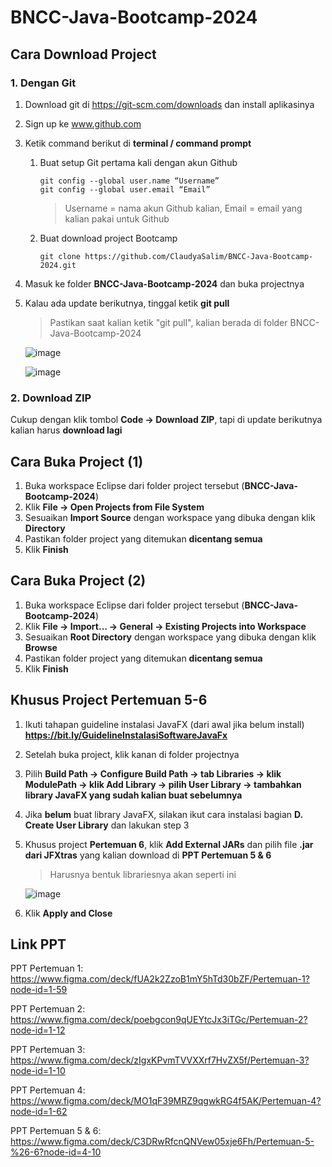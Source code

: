 # BNCC-Java-Bootcamp-2024

## Cara Download Project
### 1. Dengan Git
1. Download git di https://git-scm.com/downloads dan install aplikasinya
2. Sign up ke www.github.com
3. Ketik command berikut di **terminal / command prompt**
   1. Buat setup Git pertama kali dengan akun Github
      ```
      git config --global user.name “Username”
      git config --global user.email “Email”
      ```
      > Username = nama akun Github kalian, Email = email yang kalian pakai untuk Github
   2. Buat download project Bootcamp
      ```
      git clone https://github.com/ClaudyaSalim/BNCC-Java-Bootcamp-2024.git
      ```
4. Masuk ke folder **BNCC-Java-Bootcamp-2024** dan buka projectnya
5. Kalau ada update berikutnya, tinggal ketik **git pull**
   > Pastikan saat kalian ketik "git pull", kalian berada di folder BNCC-Java-Bootcamp-2024
   
   ![image](https://github.com/user-attachments/assets/fc0e6e1a-b5ac-4f46-82de-b225bd9198b2)

   ![image](https://github.com/user-attachments/assets/d5108867-4c64-42bb-bf10-1900a44d54d0)


### 2. Download ZIP
Cukup dengan klik tombol **Code -> Download ZIP**, tapi di update berikutnya kalian harus **download lagi**


## Cara Buka Project (1)
1. Buka workspace Eclipse dari folder project tersebut (**BNCC-Java-Bootcamp-2024**)
2. Klik **File -> Open Projects from File System**
3. Sesuaikan **Import Source** dengan workspace yang dibuka dengan klik **Directory**
4. Pastikan folder project yang ditemukan **dicentang semua**
5. Klik **Finish**


## Cara Buka Project (2)
1. Buka workspace Eclipse dari folder project tersebut (**BNCC-Java-Bootcamp-2024**)
2. Klik **File -> Import... -> General -> Existing Projects into Workspace**
3. Sesuaikan **Root Directory** dengan workspace yang dibuka dengan klik **Browse**
4. Pastikan folder project yang ditemukan **dicentang semua**
5. Klik **Finish**


## Khusus Project Pertemuan 5-6
1. Ikuti tahapan guideline instalasi JavaFX (dari awal jika belum install) **https://bit.ly/GuidelineInstalasiSoftwareJavaFx**
2. Setelah buka project, klik kanan di folder projectnya
3. Pilih **Build Path -> Configure Build Path -> tab Libraries -> klik ModulePath -> klik Add Library -> pilih User Library -> tambahkan library JavaFX yang sudah kalian buat sebelumnya**
4. Jika **belum** buat library JavaFX, silakan ikut cara instalasi bagian **D. Create User Library** dan lakukan step 3
5. Khusus project **Pertemuan 6**, klik **Add External JARs** dan pilih file **.jar dari JFXtras** yang kalian download di **PPT Pertemuan 5 & 6**
   > Harusnya bentuk librariesnya akan seperti ini
   
   ![image](https://github.com/user-attachments/assets/2265a208-f72b-43f1-9a08-ebfb4685625b)

6. Klik **Apply and Close**


## Link PPT
PPT Pertemuan 1: https://www.figma.com/deck/fUA2k2ZzoB1mY5hTd30bZF/Pertemuan-1?node-id=1-59

PPT Pertemuan 2: https://www.figma.com/deck/poebgcon9qUEYtcJx3iTGc/Pertemuan-2?node-id=1-12

PPT Pertemuan 3: https://www.figma.com/deck/zIgxKPvmTVVXXrf7HvZX5f/Pertemuan-3?node-id=1-10

PPT Pertemuan 4: https://www.figma.com/deck/MO1qF39MRZ9qgwkRG4f5AK/Pertemuan-4?node-id=1-62

PPT Pertemuan 5 & 6: https://www.figma.com/deck/C3DRwRfcnQNVew05xje6Fh/Pertemuan-5-%26-6?node-id=4-10
